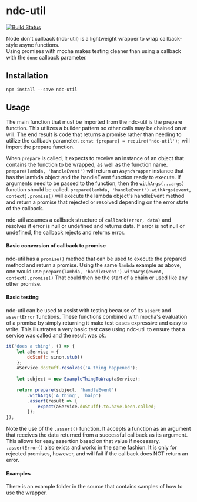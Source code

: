 # ndc-util
[![Build Status](https://travis-ci.org/CodyKnapp/async-test.svg?branch=master)](https://travis-ci.org/CodyKnapp/async-test)

Node don't callback (ndc-util) is a lightweight wrapper to wrap callback-style async functions.  
Using promises with mocha makes testing cleaner than using a callback with the `done` callback parameter.

## Installation
`npm install --save ndc-util`

## Usage
The main function that must be imported from the ndc-util is the prepare function.  This utilizes a builder pattern so other calls may be chained on at will.  The end result is code that returns a promise rather than needing to utilize the callback parameter.
`const {prepare} = require('ndc-util');` will import the prepare function.

When `prepare` is called, it expects to receive an instance of an object that contains the function to be wrapped, as well as the function name.
`prepare(lambda, 'handleEvent')` will return an `AsyncWrapper` instance that has the lambda object and the handleEvent function ready to execute.
If arguments need to be passed to the function, then the `withArgs(...args)` function should be called.
`prepare(lambda, 'handleEvent').withArgs(event, context).promise()` will execute the lambda object's handleEvent method and return a promise that rejected or resolved depending on the error state of the callback.

ndc-util assumes a callback structure of `callback(error, data)` and resolves if error is null or undefined and returns data.  If error is not null or undefined, the callback rejects and returns error.

#### Basic conversion of callback to promise
ndc-util has a `promise()` method that can be used to execute the prepared method and return a promise. Using the same `lambda` example as above, one would use `prepare(lambda, 'handleEvent').withArgs(event, context).promise()`
That could then be the start of a chain or used like any other promise.

#### Basic testing
ndc-util can be used to assist with testing because of its `assert` and `assertError` functions.  These functions combined with mocha's evaluation of a promise by simply returning it make test cases expressive and easy to write.
This illustrates a very basic test case using ndc-util to ensure that a service was called and the result was ok.

```javascript
it('does a thing', () => {
    let aService = {
        doStuff: sinon.stub()
    };
    aService.doStuff.resolves('A thing happened');
    
    let subject = new ExampleThingToWrap(aService);
    
    return prepare(subject, 'handleEvent')
        .withArgs('A thing', 'halp')
        .assert(result => {
            expect(aService.doStuff).to.have.been.called;
        });
});
``` 
Note the use of the `.assert()` function.  It accepts a function as an argument that receives the data returned from a successful callback as its argument.  This allows for easy assertion based on that value if necessary.
`.assertError()` also exists and works in the same fashion.  It is only for rejected promises, however, and will fail if the callback does NOT return an error.

#### Examples
There is an example folder in the source that contains samples of how to use the wrapper.